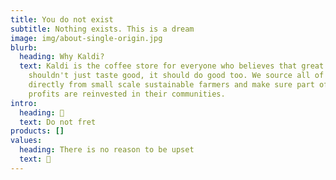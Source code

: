 ```yaml
---
title: You do not exist
subtitle: Nothing exists. This is a dream
image: img/about-single-origin.jpg
blurb:
  heading: Why Kaldi?
  text: Kaldi is the coffee store for everyone who believes that great coffee
    shouldn't just taste good, it should do good too. We source all of our beans
    directly from small scale sustainable farmers and make sure part of the
    profits are reinvested in their communities.
intro:
  heading: 🦄
  text: Do not fret
products: []
values:
  heading: There is no reason to be upset
  text: 🦍
---
```

